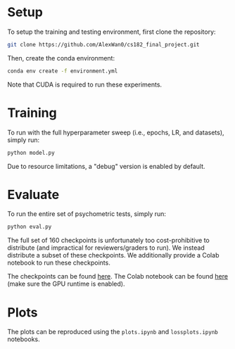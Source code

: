 # Setup
To setup the training and testing environment, first clone the repository:
```bash
git clone https://github.com/AlexWan0/cs182_final_project.git
```

Then, create the conda environment:
```bash
conda env create -f environment.yml
```

Note that CUDA is required to run these experiments.

# Training
To run with the full hyperparameter sweep (i.e., epochs, LR, and datasets), simply run:
```bash
python model.py
```

Due to resource limitations, a "debug" version is enabled by default.

# Evaluate
To run the entire set of psychometric tests, simply run:
```bash
python eval.py
```

The full set of 160 checkpoints is unfortunately too cost-prohibitive to distribute (and impractical for reviewers/graders to run). We instead distribute a subset of these checkpoints. We additionally provide a Colab notebook to run these checkpoints.

The checkpoints can be found [here](https://drive.google.com/drive/folders/1Cjhs1DDZGEU0h7jWwjuewVFdzT5ccbXm?usp=sharing).
The Colab notebook can be found [here](https://colab.research.google.com/drive/151eqkGzcW90f9rRbhHfMXiYtIKI8S39U?usp=sharing) (make sure the GPU runtime is enabled).

# Plots
The plots can be reproduced using the `plots.ipynb` and `lossplots.ipynb` notebooks.
